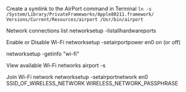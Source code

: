 Create a symlink to the AirPort command in Terminal
`ln -s /System/Library/PrivateFrameworks/Apple80211.framework/
Versions/Current/Resources/airport /Usr/bin/airport`

Network connections list
​networksetup -listallhardwareports

Enable or Disable Wi-Fi
networksetup -setairportpower en0 on (or off)


networksetup -getinfo "wi-fi"

View available Wi-Fi networks
​airport -s

Join Wi-Fi network
networksetup -setairportnetwork en0 SSID_OF_WIRELESS_NETWORK WIRELESS_NETWORK_PASSPHRASE